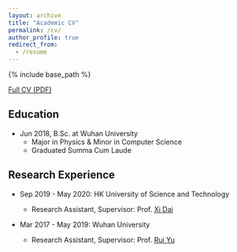 ```yaml
---
layout: archive
title: "Academic CV"
permalink: /cv/
author_profile: true
redirect_from:
  - /resume
---
```


{% include base_path %}

[Full CV (PDF)](https://hkustconnect-my.sharepoint.com/:b:/g/personal/kluoab_connect_ust_hk/EZostvVtCGJDt9iHx1gRBbsBL0riyOGV3MbJknOTwReK5g)


## Education
* Jun 2018, B.Sc. at Wuhan University
  * Major in Physics & Minor in Computer Science
  * Graduated Summa Cum Laude

## Research Experience
* Sep 2019 - May 2020: HK University of Science and Technology
  * Research Assistant, Supervisor: Prof. [Xi Dai](http://physics.ust.hk/eng/people_detail.php?pplcat=1&id=431)

* Mar 2017 - May 2019: Wuhan University
  * Research Assistant, Supervisor: Prof. [Rui Yu](https://scholar.google.com/citations?user=wk3pirYAAAAJ&hl=en)